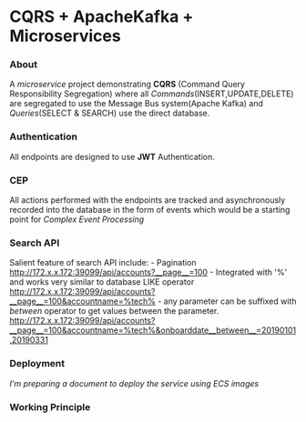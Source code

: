 # CQRS + ApacheKafka + Microservices<br>

### About
A _microservice_ project demonstrating **CQRS** (Command Query Responsibility Segregation) where all _Commands_(INSERT,UPDATE,DELETE) are segregated to use the Message Bus system(Apache Kafka) and _Queries_(SELECT & SEARCH) use the direct database.

### Authentication
All endpoints are designed to use **JWT** Authentication.

### CEP
All actions performed with the endpoints are tracked and asynchronously recorded into the database in the form of events which would be a starting point for _Complex Event Processing_

### Search API
Salient feature of search API include:
    - Pagination
    http://172.x.x.172:39099/api/accounts?__page__=100
    - Integrated with '%' and works very similar to database LIKE operator
    http://172.x.x.172:39099/api/accounts?__page__=100&accountname=%tech%
    - any parameter can be suffixed with _between_ operator to get values between the parameter.
    http://172.x.x.172:39099/api/accounts?__page__=100&accountname=%tech%&onboarddate__between__=20190101,20190331    


### Deployment
_I'm preparing a document to deploy the service using ECS images_

### Working Principle
